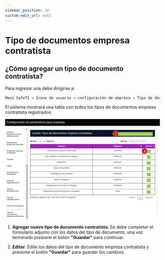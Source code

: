 ```yaml
---
sidebar_position: 18
custom_edit_url: null
---
```

# Tipo de documentos empresa contratista
## ¿Cómo agregar un tipo de documento contratista?
Para ingresar una debe dirigirse a:

<div align="center">

```bash
Menú SafeTI → Ícono de usuario → configuración de empresa → Tipo de documentos  empresa contratista
```
</div>

El sistema mostrará una tabla con todos los tipos de documentos  empresa contratista registrados:

<div align="center">

![tipo de documentos empresa contratista](/img/img_manual/img_configuracion/2023-08-08_10-03.png)

</div>

1. **Agregar nuevo tipo de documento contratista**: Se debe completar el formulario adjunto con los datos del tipo de documento, una vez terminado presione el botón **"Guardar"** para continuar.

2. **Editar**: Edite los datos del tipo de documento empresa contratista y presione el botón **"Guardar"** para guardar los cambios.
